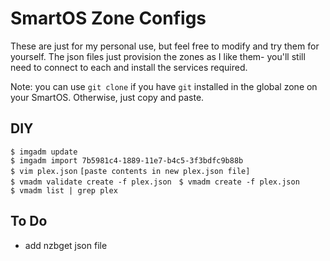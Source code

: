# SmartOS Zone Configs

These are just for my personal use, but feel free to modify and try them for yourself. The json files just provision the zones as I like them- you'll still need to connect to each and install the services required.

Note: you can use `git clone` if you have `git` installed in the global zone on your SmartOS. Otherwise, just copy and paste.

## DIY
`$ imgadm update`  
`$ imgadm import 7b5981c4-1889-11e7-b4c5-3f3bdfc9b88b`  
`$ vim plex.json`
`[paste contents in new plex.json file]`   
`$ vmadm validate create -f plex.json`  
`$ vmadm create -f plex.json`  
`$ vmadm list | grep plex`  

## To Do
- add nzbget json file
